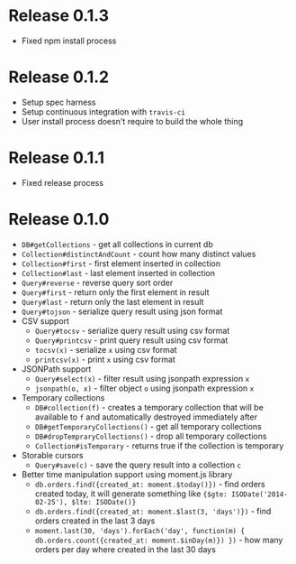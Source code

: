 # Release 0.1.3
* Fixed npm install process

# Release 0.1.2
* Setup spec harness
* Setup continuous integration with `travis-ci`
* User install process doesn't require to build the whole thing

# Release 0.1.1
* Fixed release process

# Release 0.1.0
* `DB#getCollections` - get all collections in current db
* `Collection#distinctAndCount` - count how many distinct values
* `Collection#first` - first element inserted in collection
* `Collection#last` - last element inserted in collection
* `Query#reverse` - reverse query sort order
* `Query#first` - return only the first element in result
* `Query#last` - return only the last element in result
* `Query#tojson` - serialize query result using json format
* CSV support
  * `Query#tocsv` - serialize query result using csv format
  * `Query#printcsv` - print query result using csv format
  * `tocsv(x)` - serialize `x` using csv format
  * `printcsv(x)` - print `x` using csv format
* JSONPath support
  * `Query#select(x)` - filter result using jsonpath expression `x`
  * `jsonpath(o, x)` - filter object `o` using jsonpath expression `x`
* Temporary collections
  * `DB#collection(f)` - creates a temporary collection that will be available to `f` and automatically destroyed immediately after
  * `DB#getTemporaryCollections()` - get all temporary collections
  * `DB#dropTempraryCollections()` - drop all temporary collections
  * `Collection#isTemporary` - returns true if the collection is temporary
* Storable cursors
  * `Query#save(c)` - save the query result into a collection `c`
* Better time manipulation support using moment.js library
  * `db.orders.find({created_at: moment.$today()})` - find orders created today, it will generate something like `{$gte: ISODate('2014-02-25'), $lte: ISODate()}`
  * `db.orders.find({created_at: moment.$last(3, 'days')})` - find orders created in the last 3 days
  * `moment.last(30, 'days').forEach('day', function(m) { db.orders.count({created_at: moment.$inDay(m)}) })` - how many orders per day where created in the last 30 days
